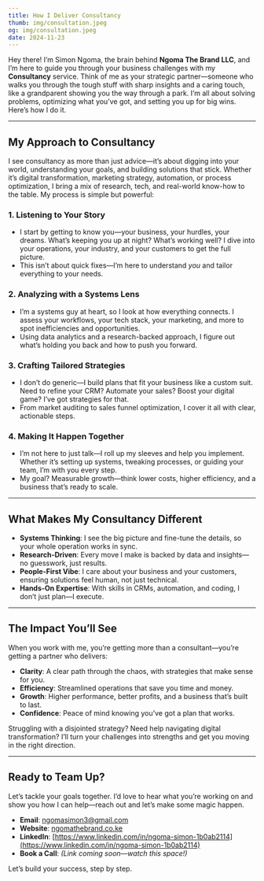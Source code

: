 ```yaml
---
title: How I Deliver Consultancy
thumb: img/consultation.jpeg 
og: img/consultation.jpeg 
date: 2024-11-23  
---
```


Hey there! I’m Simon Ngoma, the brain behind **Ngoma The Brand LLC**, and I’m here to guide you through your business challenges with my **Consultancy** service. Think of me as your strategic partner—someone who walks you through the tough stuff with sharp insights and a caring touch, like a grandparent showing you the way through a park. I’m all about solving problems, optimizing what you’ve got, and setting you up for big wins. Here’s how I do it.

---

## My Approach to Consultancy

I see consultancy as more than just advice—it’s about digging into your world, understanding your goals, and building solutions that stick. Whether it’s digital transformation, marketing strategy, automation, or process optimization, I bring a mix of research, tech, and real-world know-how to the table. My process is simple but powerful:

### 1. Listening to Your Story
- I start by getting to know you—your business, your hurdles, your dreams. What’s keeping you up at night? What’s working well? I dive into your operations, your industry, and your customers to get the full picture.  
- This isn’t about quick fixes—I’m here to understand *you* and tailor everything to your needs.

### 2. Analyzing with a Systems Lens
- I’m a systems guy at heart, so I look at how everything connects. I assess your workflows, your tech stack, your marketing, and more to spot inefficiencies and opportunities.  
- Using data analytics and a research-backed approach, I figure out what’s holding you back and how to push you forward.

### 3. Crafting Tailored Strategies
- I don’t do generic—I build plans that fit your business like a custom suit. Need to refine your CRM? Automate your sales? Boost your digital game? I’ve got strategies for that.  
- From market auditing to sales funnel optimization, I cover it all with clear, actionable steps.

### 4. Making It Happen Together
- I’m not here to just talk—I roll up my sleeves and help you implement. Whether it’s setting up systems, tweaking processes, or guiding your team, I’m with you every step.  
- My goal? Measurable growth—think lower costs, higher efficiency, and a business that’s ready to scale.

---

## What Makes My Consultancy Different

- **Systems Thinking**: I see the big picture and fine-tune the details, so your whole operation works in sync.  
- **Research-Driven**: Every move I make is backed by data and insights—no guesswork, just results.  
- **People-First Vibe**: I care about your business and your customers, ensuring solutions feel human, not just technical.  
- **Hands-On Expertise**: With skills in CRMs, automation, and coding, I don’t just plan—I execute.

---

## The Impact You’ll See

When you work with me, you’re getting more than a consultant—you’re getting a partner who delivers:  
- **Clarity**: A clear path through the chaos, with strategies that make sense for you.  
- **Efficiency**: Streamlined operations that save you time and money.  
- **Growth**: Higher performance, better profits, and a business that’s built to last.  
- **Confidence**: Peace of mind knowing you’ve got a plan that works.

Struggling with a disjointed strategy? Need help navigating digital transformation? I’ll turn your challenges into strengths and get you moving in the right direction.

---

## Ready to Team Up?

Let’s tackle your goals together. I’d love to hear what you’re working on and show you how I can help—reach out and let’s make some magic happen.  
- **Email**: [ngomasimon3@gmail.com](mailto:ngomasimon3@gmail.com)  
- **Website**: [ngomathebrand.co.ke](http://ngomathebrand.co.ke)  
- **LinkedIn**: [https://www.linkedin.com/in/ngoma-simon-1b0ab2114](https://www.linkedin.com/in/ngoma-simon-1b0ab2114)  
- **Book a Call**: *(Link coming soon—watch this space!)*

Let’s build your success, step by step.
